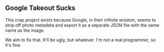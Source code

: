 ## Google Takeout Sucks

This crap project exists because Google, in their infinite wisdom, seems to strip off photo metadata and export it as a separate JSON file with the same name as the image. 

We aim to fix that. It'll be ugly, but whatever. I'm not a real programmer, so it's fine.

